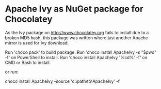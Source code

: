 # Apache Ivy as NuGet package for Chocolatey

As the Ivy package on http://www.chocolatey.org fails to install due to a broken MD5 hash, this package was written where just another Apache mirror is used for Ivy download.

Run 'choco pack' to build package.
Run 'choco install ApacheIvy -s "$pwd" -f' on PowerShell to install.
Run 'choco install ApacheIvy '%cd%' -f' on CMD or Bash to install.

or run:

choco install ApacheIvy -source 'c:\path\to\ApacheIvy\' -f

